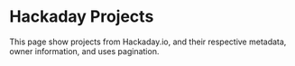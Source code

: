 # Hackaday Projects
This page show projects from Hackaday.io, and their respective metadata, owner information, and uses pagination. 
